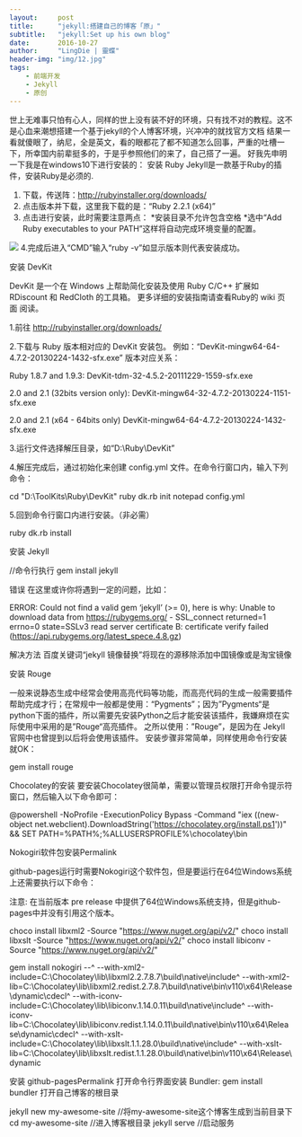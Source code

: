 ```yaml
---
layout:     post
title:      "jekyll:搭建自己的博客「原」"
subtitle:   "jekyll:Set up his own blog"
date:       2016-10-27
author:     "LingDie | 靈蝶"
header-img: "img/12.jpg"
tags:
    - 前端开发
    - Jekyll
    - 原创
---
```

世上无难事只怕有心人，同样的世上没有装不好的环境，只有找不对的教程。这不是心血来潮想搭建一个基于jekyll的个人博客环境，兴冲冲的就找官方文档
 结果一看就傻眼了，纳尼，全是英文，看的眼都花了都不知道怎么回事，严重的吐槽一下，所幸国内前辈挺多的，于是乎参照他们的来了，自己搭了一遍。
     好我先申明一下我是在windows10下进行安装的：
	 安装 Ruby
Jekyll是一款基于Ruby的插件，安装Ruby是必须的. 
1. 下载，传送阵：http://rubyinstaller.org/downloads/ 
2. 点击版本并下载，这里我下载的是：“Ruby 2.2.1 (x64)” 
3. 点击进行安装，此时需要注意两点： 
*安装目录不允许包含空格 
*选中“Add Ruby executables to your PATH”这样将自动完成环境变量的配置。 
<img src="http://img.blog.csdn.net/20150325120514276">
4.完成后进入“CMD”输入“ruby -v”如显示版本则代表安装成功。

安装 DevKit

DevKit 是一个在 Windows 上帮助简化安装及使用 Ruby C/C++ 扩展如 RDiscount 和 RedCloth 的工具箱。
更多详细的安装指南请查看Ruby的 wiki 页面 阅读。

1.前往 http://rubyinstaller.org/downloads/

2.下载与 Ruby 版本相对应的 DevKit 安装包。 例如：“DevKit-mingw64-64-4.7.2-20130224-1432-sfx.exe” 
版本对应关系：

Ruby 1.8.7 and 1.9.3: 
DevKit-tdm-32-4.5.2-20111229-1559-sfx.exe

2.0 and 2.1 (32bits version only): 
DevKit-mingw64-32-4.7.2-20130224-1151-sfx.exe

2.0 and 2.1 (x64 - 64bits only) 
DevKit-mingw64-64-4.7.2-20130224-1432-sfx.exe

3.运行文件选择解压目录，如“D:\Ruby\DevKit”

4.解压完成后，通过初始化来创建 config.yml 文件。在命令行窗口内，输入下列命令：

cd "D:\ToolKits\Ruby\DevKit"
ruby dk.rb init
notepad config.yml

5.回到命令行窗口内进行安装。（非必需）

 ruby dk.rb install


安装 Jekyll

 //命令行执行
 gem install jekyll

错误 
在这里或许你将遇到一定的问题，比如：

 ERROR: Could not find a valid gem ‘jekyll’ (>= 0), here is why: 
Unable to download data from https://rubygems.org/ - SSL_connect returned=1 errno=0 state=SSLv3 read server certificate B: certificate verify failed (https://api.rubygems.org/latest_spece.4.8.gz)

解决方法
百度关键词“jekyll 镜像替换”将现在的源移除添加中国镜像或是淘宝镜像

安装 Rouge

一般来说静态生成中经常会使用高亮代码等功能，而高亮代码的生成一般需要插件帮助完成才行；在常规中一般都是使用：“Pygments”；因为”Pygments“是python下面的插件，所以需要先安装Python之后才能安装该插件，我嫌麻烦在实际使用中采用的是”Rouge“高亮插件。 
之所以使用：”Rouge”，是因为在 Jekyll 官网中也曾提到以后将会使用该插件。 
安装步骤非常简单，同样使用命令行安装就OK：

 gem install rouge


Chocolatey的安装
要安装Chocolatey很简单，需要以管理员权限打开命令提示符窗口，然后输入以下命令即可：

 @powershell -NoProfile -ExecutionPolicy Bypass -Command "iex ((new-object net.webclient).DownloadString('https://chocolatey.org/install.ps1'))" && SET PATH=%PATH%;%ALLUSERSPROFILE%\chocolatey\bin


Nokogiri软件包安装Permalink

github-pages运行时需要Nokogiri这个软件包，但是要运行在64位Windows系统上还需要执行以下命令：

注意: 在当前版本 pre release 中提供了64位Windows系统支持，但是github-pages中并没有引用这个版本。

choco install libxml2 -Source "https://www.nuget.org/api/v2/"
choco install libxslt -Source "https://www.nuget.org/api/v2/"
choco install libiconv -Source "https://www.nuget.org/api/v2/"

 gem install nokogiri --^
   --with-xml2-include=C:\Chocolatey\lib\libxml2.2.7.8.7\build\native\include^
   --with-xml2-lib=C:\Chocolatey\lib\libxml2.redist.2.7.8.7\build\native\bin\v110\x64\Release\dynamic\cdecl^
   --with-iconv-include=C:\Chocolatey\lib\libiconv.1.14.0.11\build\native\include^
   --with-iconv-lib=C:\Chocolatey\lib\libiconv.redist.1.14.0.11\build\native\bin\v110\x64\Release\dynamic\cdecl^
   --with-xslt-include=C:\Chocolatey\lib\libxslt.1.1.28.0\build\native\include^
   --with-xslt-lib=C:\Chocolatey\lib\libxslt.redist.1.1.28.0\build\native\bin\v110\x64\Release\dynamic


 安装 github-pagesPermalink
 打开命令行界面安装 Bundler: gem install bundler
 打开自己博客的根目录

   jekyll new my-awesome-site   //将my-awesome-site这个博客生成到当前目录下
   cd my-awesome-site   //进入博客根目录
   jekyll serve  //启动服务

